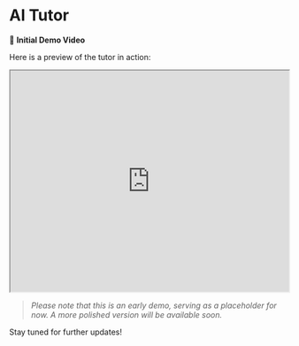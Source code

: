 # AI Tutor

🎥 **Initial Demo Video**

Here is a preview of the tutor in action:

<iframe src="https://drive.google.com/file/d/134I4EWUNT1DvhITmwoWVEyyps7drtPxk/preview" allow="autoplay" width="100%" height="400"></iframe>

> _Please note that this is an early demo, serving as a placeholder for now. A more polished version will be available soon._

Stay tuned for further updates!
